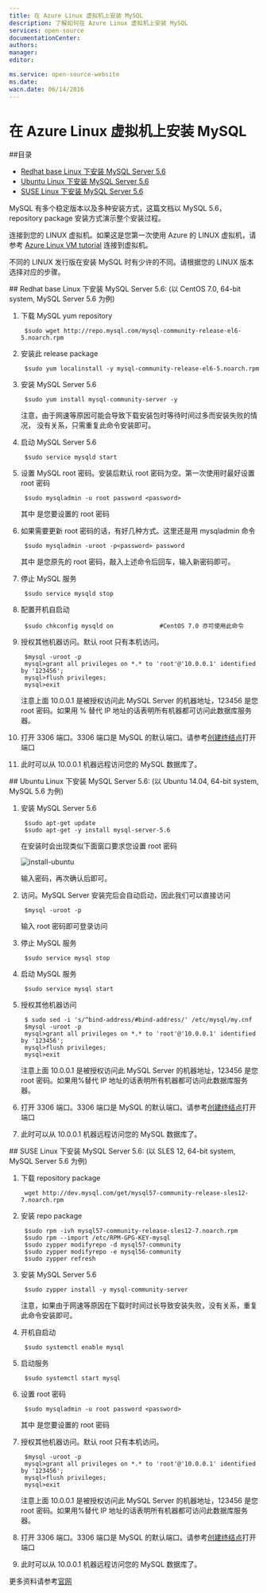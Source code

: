 ```yaml
---
title: 在 Azure Linux 虚拟机上安装 MySQL
description: 了解如何在 Azure Linux 虚拟机上安装 MySQL
services: open-source
documentationCenter: 
authors: 
manager: 
editor: 

ms.service: open-source-website
ms.date: 
wacn.date: 06/14/2016
---
```


# 在 Azure Linux 虚拟机上安装 MySQL

##目录

- [Redhat base Linux 下安装 MySQL Server 5.6](#install-mysql-server-5_6-under-redhat-base-linux)
- [Ubuntu Linux 下安装 MySQL Server 5.6](#install-mysql-server-5_6-under-ubuntu-linux)
- [SUSE Linux 下安装 MySQL Server 5.6](#install-mysql-server-5_6-under-suse-linux)

MySQL 有多个稳定版本以及多种安装方式，这篇文档以 MySQL 5.6， repository package 安装方式演示整个安装过程。

连接到您的 LINUX 虚拟机。如果这是您第一次使用 Azure 的 LINUX 虚拟机，请参考 [Azure Linux VM tutorial](./virtual-machines/virtual-machines-linux-quick-create-portal.md) 连接到虚拟机。

不同的 LINUX 发行版在安装 MySQL 时有少许的不同。请根据您的 LINUX 版本选择对应的步骤。

##<a name="install-mysql-server-5_6-under-redhat-base-linux"></a> Redhat base Linux 下安装 MySQL Server 5.6: (以 CentOS 7.0, 64-bit system, MySQL Server 5.6 为例)

1. 下载 MySQL yum repository

        $sudo wget http://repo.mysql.com/mysql-community-release-el6-5.noarch.rpm

2. 安装此 release package

        $sudo yum localinstall -y mysql-community-release-el6-5.noarch.rpm

3. 安装 MySQL Server 5.6

        $sudo yum install mysql-community-server -y

    注意，由于网速等原因可能会导致下载安装包时等待时间过多而安装失败的情况， 没有关系，只需重复此命令安装即可。

4. 启动 MySQL Server 5.6

        $sudo service mysqld start

5. 设置 MySQL root 密码。安装后默认 root 密码为空。第一次使用时最好设置 root 密码

        $sudo mysqladmin -u root password <password>

    其中 <password> 是您要设置的 root 密码

6. 如果需要更新 root 密码的话，有好几种方式。这里还是用 mysqladmin 命令

        $sudo mysqladmin -uroot -p<password> password

    其中 <password> 是您原先的 root 密码，敲入上述命令后回车，输入新密码即可。

7. 停止 MySQL 服务

        $sudo service mysqld stop

8. 配置开机自启动

        $sudo chkconfig mysqld on             #CentOS 7.0 亦可使用此命令

9. 授权其他机器访问。默认 root 只有本机访问。

        $mysql -uroot -p
        mysql>grant all privileges on *.* to 'root'@'10.0.0.1' identified by '123456';
        mysql>flush privileges;
        mysql>exit

    注意上面 10.0.0.1 是被授权访问此 MySQL Server 的机器地址，123456 是您 root 密码。如果用 % 替代 IP 地址的话表明所有机器都可访问此数据库服务器。

10. 打开 3306 端口。3306 端口是 MySQL 的默认端口。请参考[创建终结点](./virtual-machines/virtual-machines-linux-classic-setup-endpoints.md)打开端口
11. 此时可以从 10.0.0.1 机器远程访问您的 MySQL 数据库了。

##<a name="install-mysql-server-5_6-under-ubuntu-linux"></a> Ubuntu Linux 下安装 MySQL Server 5.6: (以 Ubuntu 14.04, 64-bit system, MySQL 5.6 为例)

1. 安装 MySQL Server 5.6

        $sudo apt-get update
        $sudo apt-get -y install mysql-server-5.6

    在安装时会出现类似下面窗口要求您设置 root 密码

    ![install-ubuntu](./media/open-source-azure-virtual-machines-linux-install-mysql/install-ubuntu.png)

    输入密码，再次确认后即可。

2. 访问。MySQL Server 安装完后会自动启动，因此我们可以直接访问

        $mysql -uroot -p

    输入 root 密码即可登录访问

3. 停止 MySQL 服务

        $sudo service mysql stop

4. 启动 MySQL 服务

        $sudo service mysql start

5. 授权其他机器访问

        $ sudo sed -i 's/^bind-address/#bind-address/' /etc/mysql/my.cnf
        $mysql -uroot -p
        mysql>grant all privileges on *.* to 'root'@'10.0.0.1' identified by '123456';
        mysql>flush privileges;
        mysql>exit

    注意上面 10.0.0.1 是被授权访问此 MySQL Server 的机器地址，123456 是您 root 密码。如果用%替代 IP 地址的话表明所有机器都可访问此数据库服务器。

6. 打开 3306 端口。3306 端口是 MySQL 的默认端口。请参考[创建终结点](./virtual-machines/virtual-machines-linux-classic-setup-endpoints.md)打开端口 

7. 此时可以从 10.0.0.1 机器远程访问您的 MySQL 数据库了。

##<a name="install-mysql-server-5_6-under-suse-linux"></a> SUSE Linux 下安装 MySQL Server 5.6: (以 SLES 12, 64-bit system, MySQL Server 5.6 为例)

1. 下载 repository package

        wget http://dev.mysql.com/get/mysql57-community-release-sles12-7.noarch.rpm

2. 安装 repo package

        $sudo rpm -ivh mysql57-community-release-sles12-7.noarch.rpm
        $sudo rpm --import /etc/RPM-GPG-KEY-mysql
        $sudo zypper modifyrepo -d mysql57-community
        $sudo zypper modifyrepo -e mysql56-community
        $sudo zypper refresh

3. 安装 MySQL Server 5.6

        $sudo zypper install -y mysql-community-server

    注意，如果由于网速等原因在下载时时间过长导致安装失败，没有关系，重复此命令安装即可。

4. 开机自启动

        $sudo systemctl enable mysql

5. 启动服务

        $sudo systemctl start mysql

6. 设置 root 密码

        $sudo mysqladmin -u root password <password>

    其中 <password> 是您要设置的 root 密码

7. 授权其他机器访问。默认 root 只有本机访问。

        $mysql -uroot -p
        mysql>grant all privileges on *.* to 'root'@'10.0.0.1' identified by '123456';
        mysql>flush privileges;
        mysql>exit

    注意上面 10.0.0.1 是被授权访问此 MySQL Server 的机器地址，123456 是您 root 密码。如果用%替代 IP 地址的话表明所有机器都可访问此数据库服务器。

8. 打开 3306 端口。3306 端口是 MySQL 的默认端口。请参考[创建终结点](./virtual-machines/virtual-machines-linux-classic-setup-endpoints.md)打开端口 

9. 此时可以从 10.0.0.1 机器远程访问您的 MySQL 数据库了。

更多资料请参考[官网](http://dev.mysql.com/doc/refman/5.6/en/)